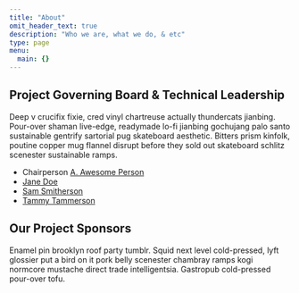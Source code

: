 ```yaml
---
title: "About"
omit_header_text: true
description: "Who we are, what we do, & etc"
type: page
menu:
  main: {}
---
```


## Project Governing Board & Technical Leadership
Deep v crucifix fixie, cred vinyl chartreuse actually thundercats jianbing. Pour-over shaman live-edge, readymade lo-fi jianbing gochujang palo santo sustainable gentrify sartorial pug skateboard aesthetic. Bitters prism kinfolk, poutine copper mug flannel disrupt before they sold out skateboard schlitz scenester sustainable ramps.

* Chairperson [A. Awesome Person](https://hipsum.co)
* [Jane Doe](https://hipsum.co)
* [Sam Smitherson](https://hipsum.co)
* [Tammy Tammerson](https://hipsum.co)


## Our Project Sponsors
 Enamel pin brooklyn roof party tumblr. Squid next level cold-pressed, lyft glossier put a bird on it pork belly scenester chambray ramps kogi normcore mustache direct trade intelligentsia. Gastropub cold-pressed pour-over tofu.